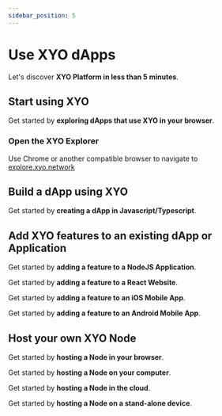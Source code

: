 ```yaml
---
sidebar_position: 5
---
```


# Use XYO dApps

Let's discover **XYO Platform in less than 5 minutes**.

## Start using XYO

Get started by **exploring dApps that use XYO in your browser**.

### Open the XYO Explorer

Use Chrome or another compatible browser to navigate to [explore.xyo.network](https://explore.xyo.network)

## Build a dApp using XYO

Get started by **creating a dApp in Javascript/Typescript**.

## Add XYO features to an existing dApp or Application

Get started by **adding a feature to a NodeJS Application**.

Get started by **adding a feature to a React Website**.

Get started by **adding a feature to an iOS Mobile App**.

Get started by **adding a feature to an Android Mobile App**.

## Host your own XYO Node

Get started by **hosting a Node in your browser**.

Get started by **hosting a Node on your computer**.

Get started by **hosting a Node in the cloud**.

Get started by **hosting a Node on a stand-alone device**.
